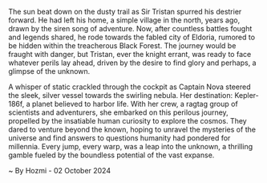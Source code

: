 
The sun beat down on the dusty trail as Sir Tristan spurred his destrier forward. He had left his home, a simple village in the north, years ago, drawn by the siren song of adventure. Now, after countless battles fought and legends shared, he rode towards the fabled city of Eldoria, rumored to be hidden within the treacherous Black Forest. The journey would be fraught with danger, but Tristan, ever the knight errant, was ready to face whatever perils lay ahead, driven by the desire to find glory and perhaps, a glimpse of the unknown.

A whisper of static crackled through the cockpit as Captain Nova steered the sleek, silver vessel towards the swirling nebula. Her destination: Kepler-186f, a planet believed to harbor life. With her crew, a ragtag group of scientists and adventurers, she embarked on this perilous journey, propelled by the insatiable human curiosity to explore the cosmos. They dared to venture beyond the known, hoping to unravel the mysteries of the universe and find answers to questions humanity had pondered for millennia. Every jump, every warp, was a leap into the unknown, a thrilling gamble fueled by the boundless potential of the vast expanse. 

~ By Hozmi - 02 October 2024
